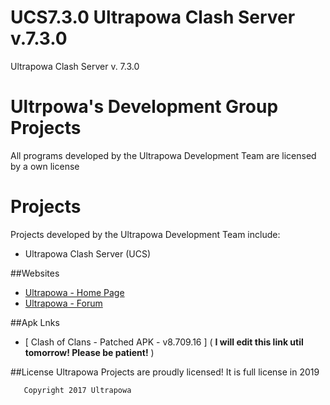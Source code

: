 # UCS7.3.0  Ultrapowa Clash Server v.7.3.0
   Ultrapowa Clash Server v. 7.3.0


# Ultrpowa's Development Group Projects

All programs developed by the Ultrapowa Development Team are licensed by a own license

# Projects

Projects developed by the Ultrapowa Development Team include:  

* Ultrapowa Clash Server   (UCS) 

##Websites

* [Ultrapowa - Home Page](http://ultrapowa.com/)
* [Ultrapowa - Forum](http://ultrapowa.com/forum)

##Apk Lnks

* [ Clash of Clans - Patched APK - v8.709.16 ] ( **I will edit this link util tomorrow! Please be patient!** )


##License
Ultrapowa Projects are proudly licensed! It is full license in 2019

```
   Copyright 2017 Ultrapowa
